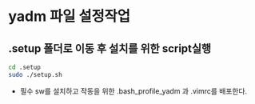 # yadm 파일 설정작업 

## .setup 폴더로 이동 후 설치를 위한 script실행 

```bash
cd .setup
sudo ./setup.sh
```

- 필수 sw를 설치하고 작동을 위한 .bash_profile_yadm 과 .vimrc를 배포한다. 
